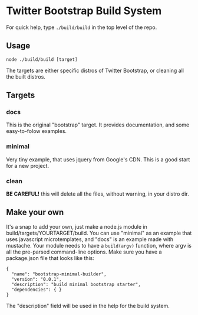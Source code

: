 # Twitter Bootstrap Build System

For quick help, type `./build/build` in the top level of the repo.

## Usage

    node ./build/build [target]

The targets are either specific distros of Twitter Bootstrap, or cleaning all the built distros.

## Targets

### docs

This is the original "bootstrap" target. It provides documentation, and some easy-to-folow examples.

### minimal

Very tiny example, that uses jquery from Google's CDN. This is a good start for a new project.

### clean

__BE CAREFUL!__ this will delete all the files, without warning, in your distro dir.

## Make your own

It's a snap to add your own, just make a node.js module in build/targets/YOURTARGET/build. You can use "minimal" as an example that uses javascript microtemplates, and "docs" is an example made with mustache. Your module needs to have a `build(argv)` function, where argv is all the pre-parsed command-line options. Make sure you have a package.json file that looks like this:

    {
      "name": "bootstrap-minimal-builder",
      "version": "0.0.1",
      "description": "build minimal bootstrap starter",
      "dependencies": { }
    }

The "description" field will be used in the help for the build system.
